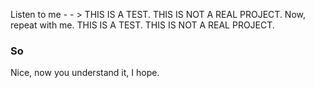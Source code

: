 Listen to me - - > THIS IS A TEST. THIS IS NOT A REAL PROJECT.
Now, repeat with me. THIS IS A TEST. THIS IS NOT A REAL PROJECT.
### So
Nice, now you understand it, I hope.
